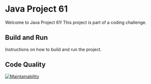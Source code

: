 # Java Project 61
Welcome to Java Project 61! This project is part of a coding challenge.
## Build and Run
Instructions on how to build and run the project.
## Code Quality
[![Maintainability](https://api.codeclimate.com/v1/badges/java-project-61/maintainability)](https://codeclimate.com/github/VasylP0/java-project-61/maintainability)
